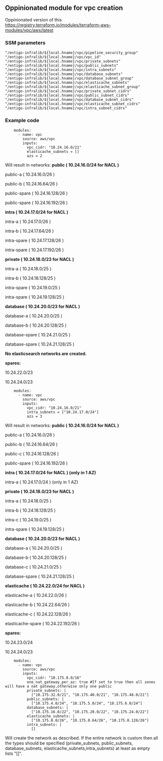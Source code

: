 ## Oppinionated module for vpc creation ##


Oppinionated version of this https://registry.terraform.io/modules/terraform-aws-modules/vpc/aws/latest






### SSM parameters ###
```
"/entigo-infralib/${local.hname}/vpc/pipeline_security_group"
"/entigo-infralib/${local.hname}/vpc/vpc_id"
"/entigo-infralib/${local.hname}/vpc/private_subnets"
"/entigo-infralib/${local.hname}/vpc/public_subnets"
"/entigo-infralib/${local.hname}/vpc/intra_subnets"
"/entigo-infralib/${local.hname}/vpc/database_subnets"
"/entigo-infralib/${local.hname}/vpc/database_subnet_group"
"/entigo-infralib/${local.hname}/vpc/elasticache_subnets"
"/entigo-infralib/${local.hname}/vpc/elasticache_subnet_group"
"/entigo-infralib/${local.hname}/vpc/private_subnet_cidrs"
"/entigo-infralib/${local.hname}/vpc/public_subnet_cidrs"
"/entigo-infralib/${local.hname}/vpc/database_subnet_cidrs"
"/entigo-infralib/${local.hname}/vpc/elasticache_subnet_cidrs"
"/entigo-infralib/${local.hname}/vpc/intra_subnet_cidrs"

```


### Example code ###
```
    modules:
      - name: vpc
        source: aws/vpc
        inputs:
          vpc_cidr: "10.24.16.0/21"
          elasticache_subnets = []
          azs = 2
```
Will result in networks:
__public ( 10.24.16.0/24 for NACL )__

public-a ( 10.24.16.0/26 )

public-b ( 10.24.16.64/26 )

public-spare ( 10.24.16.128/26 )

public-spare ( 10.24.16.192/26 )

__intra ( 10.24.17.0/24 for NACL )__

intra-a ( 10.24.17.0/26 )

intra-b ( 10.24.17.64/26 )

intra-spare ( 10.24.17.128/26 )

intra-spare ( 10.24.17.192/26 )

__private ( 10.24.18.0/23 for NACL )__

intra-a ( 10.24.18.0/25 )

intra-b ( 10.24.18.128/25 )

intra-spare ( 10.24.19.0/25 )

intra-spare ( 10.24.19.128/25 )

__database ( 10.24.20.0/23 for NACL )__

database-a ( 10.24.20.0/25 )

database-b ( 10.24.20.128/25 )

database-spare ( 10.24.21.0/25 )

database-spare ( 10.24.21.128/25 )

__No elasticsearch networks are created.__

__spares:__ 

10.24.22.0/23

10.24.24.0/23

```
    modules:
      - name: vpc
        source: aws/vpc
        inputs:
          vpc_cidr: "10.24.16.0/21"
          intra_subnets = ["10.24.17.0/24"]
          azs = 3
```
Will result in networks:
__public ( 10.24.16.0/24 for NACL )__

public-a ( 10.24.16.0/26 )

public-b ( 10.24.16.64/26 )

public-c ( 10.24.16.128/26 )

public-spare ( 10.24.16.192/26 )


__intra ( 10.24.17.0/24 for NACL ) (only in 1 AZ)__

intra-a ( 10.24.17.0/24 ) (only in 1 AZ)


__private ( 10.24.18.0/23 for NACL )__

intra-a ( 10.24.18.0/25 )

intra-b ( 10.24.18.128/25 )

intra-c ( 10.24.19.0/25 )

intra-spare ( 10.24.19.128/25 )

__database ( 10.24.20.0/23 for NACL )__

database-a ( 10.24.20.0/25 )

database-b ( 10.24.20.128/25 )

database-c ( 10.24.21.0/25 )

database-spare ( 10.24.21.128/25 )

__elasticache ( 10.24.22.0/24 for NACL )__

elasticache-a ( 10.24.22.0/26 )

elasticache-b ( 10.24.22.64/26 )

elasticache-c ( 10.24.22.128/26 )

elasticache-spare ( 10.24.22.192/26 )

__spares:__ 

10.24.23.0/24

10.24.24.0/23


```
    modules:
      - name: vpc
        source: aws/vpc
        inputs:
          vpc_cidr: "10.175.0.0/16"
          one_nat_gateway_per_az: true #If set to true then all zones will have a nat gateway,otherwise only one public
          private_subnets: |
            ["10.175.32.0/21", "10.175.40.0/21", "10.175.48.0/21"]
          public_subnets: |
            ["10.175.4.0/24", "10.175.5.0/24", "10.175.6.0/24"]
          database_subnets: |
            ["10.175.16.0/22", "10.175.20.0/22", "10.175.24.0/22"]
          elasticache_subnets: |
            ["10.175.0.0/26", "10.175.0.64/26", "10.175.0.128/26"]
          intra_subnets: |
            []

```
Will create the network as described. If the entire network is custom then all the types should be specified (private_subnets, public_subnets, database_subnets, elasticache_subnets,intra_subnets) at least as empty lists "[]".
